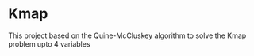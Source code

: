 # Kmap
This project based on the Quine-McCluskey algorithm to solve the Kmap problem upto 4 variables
